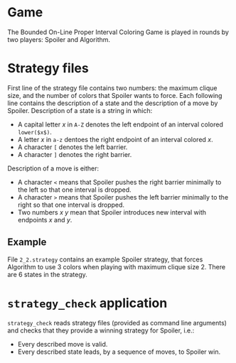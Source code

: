 # Game

The Bounded On-Line Proper Interval Coloring Game is played in rounds by two players: Spoiler and Algorithm.

# Strategy files

First line of the strategy file contains two numbers: the maximum clique size, and the number of colors that Spoiler wants to force.
Each following line contains the description of a state and the description of a move by Spoiler.
Description of a state is a string in which:

 * A capital letter $x$ in `A-Z` denotes the left endpoint of an interval colored `lower($x$)`.
 * A letter $x$ in `a-z` dentoes the right endpoint of an interval colored $x$.
 * A character `[` denotes the left barrier.
 * A character `]` denotes the right barrier.

Description of a move is either:

 * A character `<` means that Spoiler pushes the right barrier minimally to the left so that one interval is dropped.
 * A character `>` means that Spoiler pushes the left barrier minimally to the right so that one interval is dropped.
 * Two numbers $x$ $y$ mean that Spoiler introduces new interval with endpoints $x$ and $y$.

## Example

File `2_2.strategy` contains an example Spoiler strategy, that forces Algorithm to use 3 colors when playing with maximum clique size 2.
There are 6 states in the strategy.

# `strategy_check` application

`strategy_check` reads strategy files (provided as command line arguments) and checks that they provide a winning strategy for Spoiler, i.e.:

 * Every described move is valid.
 * Every described state leads, by a sequence of moves, to Spoiler win.
